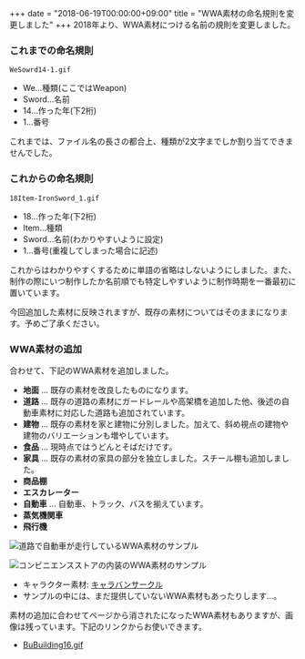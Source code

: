 +++
date = "2018-06-19T00:00:00+09:00"
title = "WWA素材の命名規則を変更しました"
+++
2018年より、WWA素材につける名前の規則を変更しました。

### これまでの命名規則
`WeSowrd14-1.gif`

- We...種類(ここではWeapon)
- Sword...名前
- 14...作った年(下2桁)
- 1...番号

これまでは、ファイル名の長さの都合上、種類が2文字までしか割り当てできませんでした。

### これからの命名規則
`18Item-IronSword_1.gif`

- 18...作った年(下2桁)
- Item...種類
- Sword...名前(わかりやすいように設定)
- 1...番号(重複してしまった場合に記述)

これからはわかりやすくするために単語の省略はしないようにしました。また、制作の際にいつ制作したか名前順でも特定しやすいように制作時期を一番最初に置いています。

今回追加した素材に反映されますが、既存の素材についてはそのままになります。予めご了承ください。

### WWA素材の追加
合わせて、下記のWWA素材を追加しました。

- **地面** ... 既存の素材を改良したものになります。
- **道路** ... 既存の道路の素材にガードレールや高架橋を追加した他、後述の自動車素材に対応した道路も追加されています。
- **建物** ... 既存の素材を家と建物に分別しました。加えて、斜め視点の建物や建物のバリエーションも増やしています。
- **食品** ... 現時点ではうどんとそばだけです。
- **家具** ... 既存の素材の家具の部分を独立しました。スチール棚も追加しました。
- **商品棚**
- **エスカレーター**
- **自動車** ... 自動車、トラック、バスを揃えています。
- **蒸気機関車**
- **飛行機**

![道路で自動車が走行しているWWA素材のサンプル](06_19-new_wwa_material-road.gif)

![コンビニエンスストアの内装のWWA素材のサンプル](06_19-new_wwa_material-store.gif)

- キャラクター素材: [キャラバンサークル](http://www.wwajp.com)
- サンプルの中には、まだ提供していないWWA素材もあったりします...。

素材の追加に合わせてページから消されたになったWWA素材もありますが、画像は残っています。下記のリンクからお使いできます。

- [BuBuilding16.gif](/materials/wwa/BuBuilding16.gif)